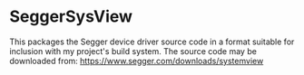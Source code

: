 # SeggerSysView
This packages the Segger device driver source code in a format suitable for inclusion with my project's build system.
The source code may be downloaded from: https://www.segger.com/downloads/systemview
